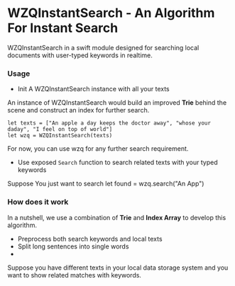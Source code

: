 # WZQInstantSearch - An Algorithm For Instant Search

WZQInstantSearch in a swift module designed for searching local documents with user-typed keywords in realtime.

### Usage

- Init A WZQInstantSearch instance with all your texts

An instance of WZQInstantSearch would build an improved **Trie** behind the scene and construct an index for further search.

	let texts = ["An apple a day keeps the doctor away", "whose your daday", "I feel on top of world"]
	let wzq = WZQInstantSearch(texts)
	
For now, you can use wzq for any further search requirement.

- Use exposed `Search` function to search related texts with your typed keywords

Suppose You just want to search 
		let found = wzq.search("An App")
	

### How does it work

In a nutshell, we use a combination of **Trie** and **Index Array** to develop this algorithm.

- Preprocess both search keywords and local texts
- Split long sentences into single words
- 

Suppose you have different texts in your local data storage system and you want to show related matches with keywords. 


